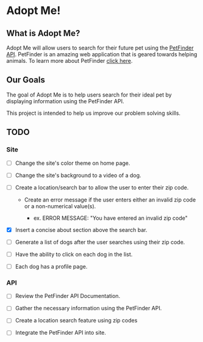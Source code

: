 # Adopt Me!

## What is Adopt Me?

Adopt Me will allow users to search for their future pet using the [PetFinder API](https://www.petfinder.com/developers/). PetFinder is an amazing web application that is geared towards helping animals. To learn more about PetFinder [click here](https://www.petfinder.com/).

## Our Goals

The goal of Adopt Me is to help users search for their ideal pet by displaying information using the PetFinder API.

This project is intended to help us improve our problem solving skills.

## TODO

### Site

* [ ] Change the site's color theme on home page.

* [ ] Change the site's background to a video of a dog.

* [ ] Create a location/search bar to allow the user to enter their zip code.

  * Create an error message if the user enters either an invalid zip code or a non-numerical value(s).

    * ex. ERROR MESSAGE: "You have entered an invalid zip code"

* [x] Insert a concise about section above the search bar.

* [ ] Generate a list of dogs after the user searches using their zip code.

* [ ] Have the ability to click on each dog in the list.

* [ ] Each dog has a profile page.


### API

* [ ] Review the PetFinder API Documentation.

* [ ] Gather the necessary information using the PetFinder API.

* [ ] Create a location search feature using zip codes

* [ ] Integrate the PetFinder API into site.
